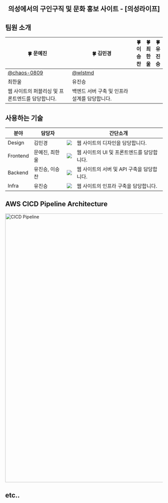 <div align="center">
  <h2>의성에서의 구인구직 및 문화 홍보 사이트 - [의성라이프]</h2>
</div>

## 팀원 소개
<table align=center>
    <thead>
        <tr >
            <th style="text-align:center;" >🍀 문예진</th>
            <th style="text-align:center;" >🍀 김민경</th>
            <th style="text-align:center;" >🍀 이승찬</th>
            <th style="text-align:center;" >🍀 최한울</th>
            <th style="text-align:center;" >🍀 유진승</th>
        </tr>
    </thead>
    <tbody>
      <tr>
        <td><a href="https://github.com/chaos-0809">@chaos-0809</a></td>
        <td><a href="https://github.com/wlstmd">@wlstmd</a></td>
      </tr>
          <td>최한울</td>
          <td>유진승</td>
        </tr>
        <tr>
            <td width="200">웹 사이트의 퍼블리싱 및 프론트엔드를 담당합니다.</td>
            <td width="200">백엔드 서버 구축 및 인프라 설계를 담당합니다.</td>
        </tr>
    </tbody>
</table>
<!-- - 문예진 : 
- 김민경 : 웹 사이트의 전반적인 디자인을 담당합니다.
- 이승찬 : 웹 사이트의 서버 구축 및 API 구축을 담당합니다.
- 최한울 : 웹 사이트의 퍼블리싱 및 프론트엔드를 담당합니다.
- 유진승 : 백엔드 서버 구축 및 인프라 설계를 담당합니다. -->


## 사용하는 기술

| 분야 | 담당자 |  | 간단소개 |
| ------------- | ---------------------- | -------------------------- | ---------------- |
| Design  | 김민경 | <img src="https://img.shields.io/badge/figma-F24E1E?style=flat-square&logo=figma&logoColor=white"/>| 웹 사이트의 디자인을 담당합니다. |
| Frontend | 문예진, 최한울 | <img src="https://img.shields.io/badge/React-61DAFB?style=flat-square&logo=React&logoColor=white"/>| 웹 사이트의 UI 및 프론트엔드를 담당합니다. |
| Backend | 유진승, 이승찬 | <img src="https://img.shields.io/badge/NestJS-E0234E?style=flat-square&logo=NestJS&logoColor=white"/>| 웹 사이트의 서버 및 API 구축을 담당합니다. |
| Infra | 유진승 | <img src="https://img.shields.io/badge/AWS-000000?style=flat-square&logo=AmazonAWS&logoColor=white"/>| 웹 사이트의 인프라 구축을 담당합니다. |

## AWS CICD Pipeline Architecture

<img width="861" alt="CICD Pipeline" src="https://github.com/gbsw-apd/.github/assets/127307160/5bf2a259-c011-4738-b967-d16b83291677">

## etc..
